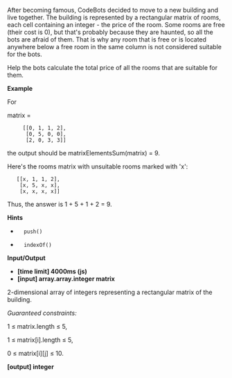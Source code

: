 After becoming famous, CodeBots decided to move to a new building and live together. The building is represented by a rectangular matrix of rooms, each cell containing an integer - the price of the room. Some rooms are free (their cost is 0), but that's probably because they are haunted, so all the bots are afraid of them. That is why any room that is free or is located anywhere below a free room in the same column is not considered suitable for the bots.

Help the bots calculate the total price of all the rooms that are suitable for them.

**Example**

For

matrix = 

         [[0, 1, 1, 2],
          [0, 5, 0, 0], 
          [2, 0, 3, 3]]
the output should be
matrixElementsSum(matrix) = 9.

Here's the rooms matrix with unsuitable rooms marked with 'x':

       [[x, 1, 1, 2], 
        [x, 5, x, x], 
        [x, x, x, x]]
Thus, the answer is 1 + 5 + 1 + 2 = 9.

**Hints**
-       push()
-       indexOf()

**Input/Output**

- **[time limit] 4000ms (js)**
- **[input] array.array.integer matrix**

2-dimensional array of integers representing a rectangular matrix of the building.

*Guaranteed constraints:*

1 ≤ matrix.length ≤ 5,

1 ≤ matrix[i].length ≤ 5,

0 ≤ matrix[i][j] ≤ 10.

**[output] integer**